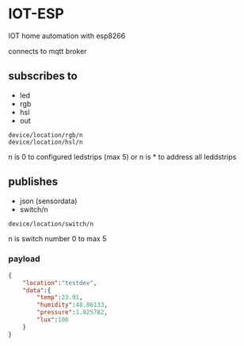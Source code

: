 # IOT-ESP
IOT home automation with esp8266

connects to mqtt broker

## subscribes to
- led
- rgb
- hsl
- out

`device/location/rgb/n`      
`device/location/hsl/n` 

n is 0 to configured ledstrips (max 5)
or n is * to address all leddstrips

## publishes
- json (sensordata)
- switch/n

`device/location/switch/n`

n is switch number 0 to max 5

### payload
```json
{
    "location":"testdev",
    "data":{
        "temp":23.91,
        "humidity":48.86133,
        "pressure":1.025782,
        "lux":106
    }
}
```